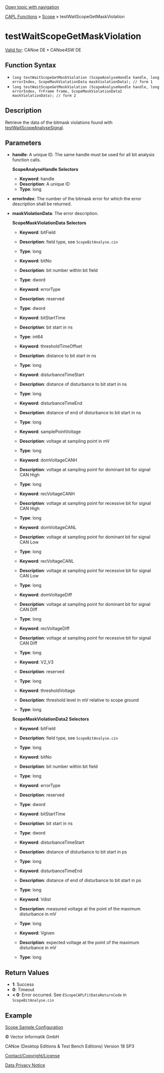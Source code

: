 [Open topic with navigation](../../../../../CANoeDEFamily.htm#Topics/CAPLFunctions/Test/Functions/CAPLfunctionTestWaitScopeGetMaskViolation.md)

[CAPL Functions](../../CAPLfunctions.md) » [Scope](../../Scope/CAPLfunctionsScopeOverview.md) » testWaitScopeGetMaskViolation

# testWaitScopeGetMaskViolation

[Valid for](../../../Shared/FeatureAvailability.md): CANoe DE • CANoe4SW DE

## Function Syntax

- `long testWaitScopeGetMaskViolation (ScopeAnalyseHandle handle, long errorIndex, ScopeMaskViolationData maskViolationData); // form 1`
- `long testWaitScopeGetMaskViolation (ScopeAnalyseHandle handle, long errorIndex, frFrame frame, ScopeMaskViolationData2 maskViolationData); // form 2`

## Description

Retrieve the data of the bitmask violations found with [testWaitScopeAnalyseSignal](CAPLfunctionTestWaitScopeAnalyseSignal.md).

## Parameters

- **handle**: A unique ID. The same handle must be used for all bit analysis function calls.

  **ScopeAnalyseHandle Selectors**

  - **Keyword**: handle
  - **Description**: A unique ID
  - **Type**: long

- **errorIndex**: The number of the bitmask error for which the error description shall be returned.

- **maskViolationData**: The error description.

  **ScopeMaskViolationData Selectors**

  - **Keyword**: bitField
  - **Description**: field type, see `ScopeBitAnalyse.cin`
  - **Type**: long

  - **Keyword**: bitNo
  - **Description**: bit number within bit field
  - **Type**: dword

  - **Keyword**: errorType
  - **Description**: reserved
  - **Type**: dword

  - **Keyword**: bitStartTime
  - **Description**: bit start in ns
  - **Type**: int64

  - **Keyword**: thresholdTimeOffset
  - **Description**: distance to bit start in ns
  - **Type**: long

  - **Keyword**: disturbanceTimeStart
  - **Description**: distance of disturbance to bit start in ns
  - **Type**: long

  - **Keyword**: disturbanceTimeEnd
  - **Description**: distance of end of disturbance to bit start in ns
  - **Type**: long

  - **Keyword**: samplePointVoltage
  - **Description**: voltage at sampling point in mV
  - **Type**: long

  - **Keyword**: domVoltageCANH
  - **Description**: voltage at sampling point for dominant bit for signal CAN High
  - **Type**: long

  - **Keyword**: recVoltageCANH
  - **Description**: voltage at sampling point for recessive bit for signal CAN High
  - **Type**: long

  - **Keyword**: domVoltageCANL
  - **Description**: voltage at sampling point for dominant bit for signal CAN Low
  - **Type**: long

  - **Keyword**: recVoltageCANL
  - **Description**: voltage at sampling point for recessive bit for signal CAN Low
  - **Type**: long

  - **Keyword**: domVoltageDiff
  - **Description**: voltage at sampling point for dominant bit for signal CAN Diff
  - **Type**: long

  - **Keyword**: recVoltageDiff
  - **Description**: voltage at sampling point for recessive bit for signal CAN Diff
  - **Type**: long

  - **Keyword**: V2_V3
  - **Description**: reserved
  - **Type**: long

  - **Keyword**: thresholdVoltage
  - **Description**: threshold level in mV relative to scope ground
  - **Type**: long

  **ScopeMaskViolationData2 Selectors**

  - **Keyword**: bitField
  - **Description**: field type, see `ScopeBitAnalyse.cin`
  - **Type**: long

  - **Keyword**: bitNo
  - **Description**: bit number within bit field
  - **Type**: long

  - **Keyword**: errorType
  - **Description**: reserved
  - **Type**: dword

  - **Keyword**: bitStartTime
  - **Description**: bit start in ns
  - **Type**: dword

  - **Keyword**: disturbanceTimeStart
  - **Description**: distance of disturbance to bit start in ps
  - **Type**: long

  - **Keyword**: disturbanceTimeEnd
  - **Description**: distance of end of disturbance to bit start in ps
  - **Type**: long

  - **Keyword**: Vdist
  - **Description**: measured voltage at the point of the maximum disturbance in mV
  - **Type**: long

  - **Keyword**: Vgiven
  - **Description**: expected voltage at the point of the maximum disturbance in mV
  - **Type**: long

## Return Values

- **1**: Success
- **0**: Timeout
- **< 0**: Error occurred. See `EScopeCAPLFitDataReturnCode` in `ScopeBitAnalyse.cin`

## Example

[Scope Sample Configuration](../../../SampConf/CAN/CANoe/Scope/BitmaskAnalysisCAN.md)

© Vector Informatik GmbH

CANoe (Desktop Editions & Test Bench Editions) Version 18 SP3

[Contact/Copyright/License](../../../Shared/ContactCopyrightLicense.md)

[Data Privacy Notice](https://www.vector.com/int/en/company/get-info/privacy-policy/)